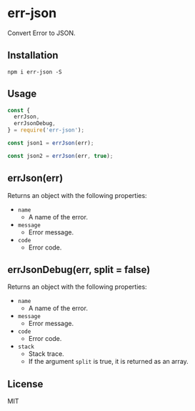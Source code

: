 # err-json

Convert Error to JSON.

## Installation

```
npm i err-json -S
```

## Usage

``` javascript
const {
  errJson,
  errJsonDebug,
} = require('err-json');

const json1 = errJson(err);

const json2 = errJson(err, true);
```

## errJson(err)

Returns an object with the following properties:

- `name`
    - A name of the error.
- `message`
    - Error message.
- `code`
    - Error code.

## errJsonDebug(err, split = false)

Returns an object with the following properties:

- `name`
    - A name of the error.
- `message`
    - Error message.
- `code`
    - Error code.
- `stack`
    - Stack trace.
    - If the argument `split` is true, it is returned as an array.

## License

MIT
